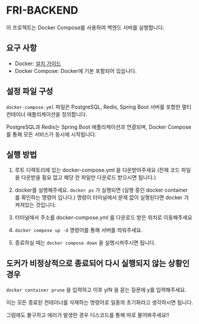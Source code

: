 # FRI-BACKEND

이 프로젝트는 Docker Compose를 사용하여 백엔드 서버를 실행합니다.

## 요구 사항
- Docker: [설치 가이드](https://docs.docker.com/get-docker/)
- Docker Compose: Docker에 기본 포함되어 있습니다.

## 설정 파일 구성
`docker-compose.yml` 파일은 PostgreSQL, Redis, Spring Boot 서버를 포함한 멀티 컨테이너 애플리케이션을 정의합니다. 

PostgreSQL과 Redis는 Spring Boot 애플리케이션과 연결되며, Docker Compose를 통해 모든 서비스가 동시에 시작됩니다.

## 실행 방법

1. 루트 디렉토리에 있는 docker-compose.yml 을 다운받아주세요 (전체 코드 파일을 다운받을 필요 없고 해당 한 파일만 다운로드 받으시면 됩니다.)

2. docker를 실행해주세요. `docker ps` 가 실행되면 (실행 중인 docker container 를 확인하는 명령어 입니다.) 명령이 터미널에서 문제 없이 실행된다면 docker 가 켜져있는 것입니다.

3. 터미널에서 주소를 docker-compose.yml 를 다운로드 받은 위치로 이동해주세요

4. `docker compose up -d` 명령어를 통해 서버를 띄워주세요.

5. 종료하실 때는 `docker compose down` 을 실행시켜주시면 됩니다.


## 도커가 비정상적으로 종료되어 다시 실행되지 않는 상황인 경우
`docker container prune` 을 입력하고 이후 y/N 을 묻는 질문에 y를 입력해주세요.

이는 모든 종료된 컨테이너를 삭제하는 명령어로 일종의 초기화라고 생각하시면 됩니다.

그럼에도 불구하고 에러가 발생한 경우 디스코드를 통해 따로 물어봐주세요!!
